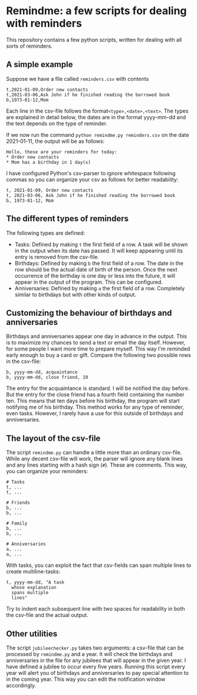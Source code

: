 # Remindme: a few scripts for dealing with reminders

This repository contains a few python scripts, written for dealing with
all sorts of reminders.

## A simple example

Suppose we have a file called `reminders.csv` with contents

```
t,2021-01-09,Order new contacts
t,2021-03-06,Ask John if he finished reading the borrowed book
b,1973-01-12,Mom
```

Each line in the csv-file follows the format`<type>,<date>,<text>`. The types
are explained in detail below, the dates are in the format yyyy-mm-dd and the
text depends on the type of reminder.

If we now run the command `python remindme.py reminders.csv` on the date
2021-01-11, the output will be as follows:

```
Hello, these are your reminders for today:
* Order new contacts
* Mom has a birthday in 1 day(s)
```

I have configured Python's csv-parser to ignore whitespace following commas
so you can organize your csv as follows for better readability:

```
t, 2021-01-09, Order new contacts
t, 2021-03-06, Ask John if he finished reading the borrowed book
b, 1973-01-12, Mom
```

## The different types of reminders

The following types are defined:
- Tasks: Defined by making `t` the first field of a row. A task will be shown in
  the output when its date has passed. It will keep appearing until its entry is
  removed from the csv-file.
- Birthdays: Defined by making `b` the first field of a row. The date in the row
  should be the actual date of birth of the person. Once the next occurrence of
  the birthday is one day or less into the future, it will appear in the output
  of the program. This can be configured.
- Anniversaries: Defined by making `a` the first field of a row. Completely
  similar to birthdays but with other kinds of output.

## Customizing the behaviour of birthdays and anniversaries

Birthdays and anniversaries appear one day in advance in the output. This is to
maximize my chances to send a text or email the day itself. However, for some people
I want more time to prepare myself. This way I'm reminded early enough to buy a card
or gift. Compare the following two possible rows in the csv-file:

```
b, yyyy-mm-dd, acquaintance
b, yyyy-mm-dd, close friend, 10
```

The entry for the acquaintance is standard. I will be notified the day before. But the
entry for the close friend has a fourth field containing the number ten. This means that
ten days before his birthday, the program will start notifying me of his birthday. This
method works for any type of reminder, even tasks. However, I rarely have a use for this
outside of birthdays and anniversaries.

## The layout of the csv-file

The script `remindme.py` can handle a little more than an ordinary csv-file. While any
decent csv-file will work, the parser will ignore any blank lines and any lines starting
with a hash sign (`#`). These are comments. This way, you can organize your reminders:

```
# Tasks
t, ...
t, ...

# Friends
b, ...
b, ...

# Family
b, ...
b, ...

# Anniversaries
a, ...
a, ...
```

With tasks, you can exploit the fact that csv-fields can span multiple lines to create
multiline-tasks:

```
t, yyyy-mm-dd, "A task
  whose explanation
  spans multiple
  lines"
```

Try to indent each subsequent line with two spaces for readability in both the csv-file
and the actual output.

## Other utilities

The script `jubileechecker.py` takes two arguments: a csv-file that can be processed
by `remindme.py` and a year. It will check the birthdays and anniversaries in the file
for any jubilees that will appear in the given year. I have defined a jubilee to occur
every five years. Running this script every year will alert you of birthdays and
anniversaries to pay special attention to in the coming year. This way you can edit
the notification window accordingly.
